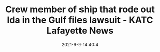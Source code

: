 ---
"title": "Crew member of ship that rode out Ida in the Gulf files lawsuit - KATC Lafayette News"
"date": "2021-9-9 14:40:4"
"feed_name": "GOOGLENEWSDRILLING"
"feed_website": "https://news.google.com/search?q=drilling%2Bincident&hl=en-US&gl=US&ceid=US:en"
"feed_rss": "https://news.google.com/rss/search?q=drilling%2Bincident&hl=en-US&gl=US&ceid=US:en"
"link": "https://www.katc.com/news/covering-louisiana/crew-member-of-ship-that-rode-out-ida-in-the-gulf-files-lawsuit"
"file": "_posts/2021-1-1-05c919a323a7bc00f40885c314ee1033dd627402.md"
"accident": "0"
"drilling": "0"
---